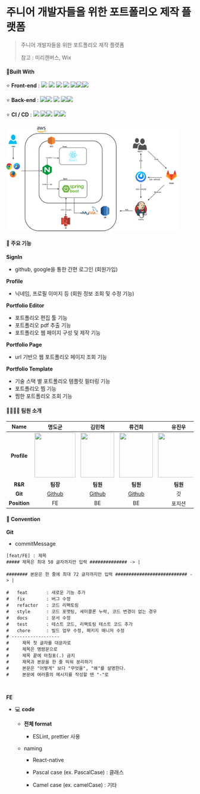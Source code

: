 # 주니어 개발자들을 위한 포트폴리오 제작 플랫폼

> 주니어 개발자들을 위한 포트폴리오 제작 플랫폼
>
> 참고 : 미리캔버스, Wix

#### 🔨Built With

⭐ **Front-end** : <img src="https://img.shields.io/badge/React-61DAFB?style=flat-square&logo=React&logoColor=black"/> <img src="https://img.shields.io/badge/Redux-764ABC?style=flat-square&logo=Redux&logoColor=white"/> <img src="https://img.shields.io/badge/JavaScript-F7DF1E?style=flat-square&logo=JavaScript&logoColor=black"/> <img src="https://img.shields.io/badge/CSS3-1572B6?style=flat-square&logo=CSS3&logoColor=white"/> <img src="https://img.shields.io/badge/Font Awesome-339AF0?style=flat-square&logo=Font Awesome&logoColor=white"/><img src="https://img.shields.io/badge/TypeScript-3178C6?style=flat-square&logo=TypeScript&logoColor=white"/><img src="https://img.shields.io/badge/Next.js-000000?style=flat-square&logo=Next.js&logoColor=white"/>

⭐ **Back-end** : <img src="https://img.shields.io/badge/Java-007396?style=flat-square&logo=Java&logoColor=white"/><img src="https://img.shields.io/badge/Spring-6DB33F?style=flat-square&logo=Spring&logoColor=white"/> <img src="https://img.shields.io/badge/Redis-DC382D?style=flat-square&logo=Redis&logoColor=white"/> <img src="https://img.shields.io/badge/MySQL-4479A1?style=flat-square&logo=MySQL&logoColor=white"/><img src="https://img.shields.io/badge/Swagger-85EA2D?style=flat-square&logo=Swagger&logoColor=black"/>

⭐ **CI / CD** : <img src="https://img.shields.io/badge/Docker-2496ED?style=flat-square&logo=Docker&logoColor=white"/> <img src="https://img.shields.io/badge/GitLab-FCA121?style=flat-square&logo=GitLab&logoColor=black"/><img src="https://img.shields.io/badge/Jenkins-D24939?style=flat-square&logo=Jenkins&logoColor=black"/> <img src="https://img.shields.io/badge/NGINX-269539?style=flat-square&logo=NGINX&logoColor=black"/><img src="https://img.shields.io/badge/Jira-0052CC?style=flat-square&logo=Jira&logoColor=white"/>

<img src="README.assets/system_arch.png" alt="system_arch" style="zoom: 45%;" />

#### 🧩 주요 기능

**SignIn**

- github, google을 통한 간편 로그인 (회원가입)

**Profile**

- 닉네임, 프로필 이미지 등 (회원 정보 조회 및 수정 기능)

**Portfolio Editor**

- 포트폴리오 편집 툴 기능
- 포트폴리오 pdf 추출 기능
- 포트폴리오 웹 페이지 구성 및 제작 기능

**Portfolio Page**

- url 기반으 웹 포트폴리오 페이지 조회 기능

**Portfolio Template**

- 기술 스택 별 포트폴리오 템플릿 필터링 기능
- 포트폴리오 찜 기능
- 찜한 포트폴리오 조회 기능



#### 👨‍👩‍👧‍👧 팀원 소개

|     Name     |                            명도균                            |                            김민혁                            |                            류건희                            |                            유진우                            |                            전의수                            |
| :----------: | :----------------------------------------------------------: | :----------------------------------------------------------: | :----------------------------------------------------------: | :----------------------------------------------------------: | :----------------------------------------------------------: |
| **Profile**  | <img src = "https://user-images.githubusercontent.com/40309812/114838106-556f7d00-9e0f-11eb-9134-893efdff87e8.png" width="110px" height="120px"> | <img src = "https://user-images.githubusercontent.com/40309812/114838159-615b3f00-9e0f-11eb-94c0-2823fa3dca4e.jpg" width="90px" height="120px"> | <img src = "https://user-images.githubusercontent.com/70404643/112585083-7d854500-8e3c-11eb-8ed0-45f16d12b940.jpg" width="90px" height="120px"> | <img src = "https://user-images.githubusercontent.com/40309812/114838108-56081380-9e0f-11eb-8863-e77a78c6a442.png" width="110px" height="120px"> | <img src = "https://user-images.githubusercontent.com/40309812/114838115-57394080-9e0f-11eb-9497-4b590dcb4710.jpg" width="90px" height="120px"> |
|   **R&R**    |                           **팀장**                           |                           **팀원**                           |                           **팀원**                           |                           **팀원**                           |                           **팀원**                           |
|   **Git**    |             [Github](https://github.com/mingddo)             |           [Github](https://github.com/glenn93516)            |             [Github](https://github.com/RGunny)              |                              깃                              |                              깃                              |
| **Position** |                              FE                              |                              BE                              |                              BE                              |                            포지션                            |                            포지션                            |



#### 🌳 Convention

**Git**

- commitMessage

```
[feat/FE] : 제목 
##### 제목은 최대 50 글자까지만 입력 ############## -> |

######## 본문은 한 줄에 최대 72 글자까지만 입력 ########################### -> |

#   feat       : 새로운 기능 추가
#   fix        : 버그 수정
#   refactor   : 코드 리팩토링
#   style      : 코드 포맷팅, 세미콜론 누락, 코드 변경이 없는 경우
#   docs       : 문서 수정
#   test       : 테스트 코드, 리팩토링 테스트 코드 추가
#   chore      : 빌드 업무 수정, 패키지 매니저 수정
# ------------------
#     제목 첫 글자를 대문자로
#     제목은 명령문으로
#     제목 끝에 마침표(.) 금지
#     제목과 본문을 한 줄 띄워 분리하기
#     본문은 "어떻게" 보다 "무엇을", "왜"를 설명한다.
#     본문에 여러줄의 메시지를 작성할 땐 "-"로 
```

​	

**FE**

- 💻 **code**
  - **전체 format**

    - ESLint, prettier 사용

  - naming

    - React-native

    - Pascal case (ex. PascalCase) : 클래스

    - Camel case (ex. camelCase) : 기타

      